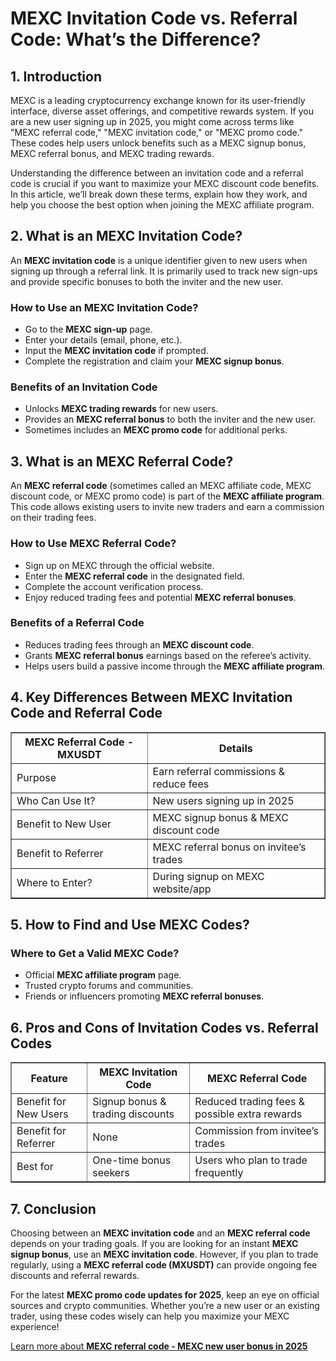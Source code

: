 <h1>MEXC Invitation Code vs. Referral Code: What’s the Difference?</h1>
<h2>1. Introduction</h2>
<p>MEXC is a leading cryptocurrency exchange known for its user-friendly interface, diverse asset offerings, and competitive rewards system. If you are a new user signing up in 2025, you might come across terms like "MEXC referral code," "MEXC invitation code," or "MEXC promo code." These codes help users unlock benefits such as a MEXC signup bonus, MEXC referral bonus, and MEXC trading rewards.</p>
<p>Understanding the difference between an invitation code and a referral code is crucial if you want to maximize your MEXC discount code benefits. In this article, we’ll break down these terms, explain how they work, and help you choose the best option when joining the MEXC affiliate program.</p>

<h2>2. What is an MEXC Invitation Code?</h2>
<p>An <strong>MEXC invitation code</strong> is a unique identifier given to new users when signing up through a referral link. It is primarily used to track new sign-ups and provide specific bonuses to both the inviter and the new user.</p>

<h3>How to Use an MEXC Invitation Code?</h3>
<ul>
    <li>Go to the <strong>MEXC sign-up</strong> page.</li>
    <li>Enter your details (email, phone, etc.).</li>
    <li>Input the <strong>MEXC invitation code</strong> if prompted.</li>
    <li>Complete the registration and claim your <strong>MEXC signup bonus</strong>.</li>
</ul>

<h3>Benefits of an Invitation Code</h3>
<ul>
    <li>Unlocks <strong>MEXC trading rewards</strong> for new users.</li>
    <li>Provides an <strong>MEXC referral bonus</strong> to both the inviter and the new user.</li>
    <li>Sometimes includes an <strong>MEXC promo code</strong> for additional perks.</li>
</ul>

<h2>3. What is an MEXC Referral Code?</h2>
<p>An <strong>MEXC referral code</strong> (sometimes called an MEXC affiliate code, MEXC discount code, or MEXC promo code) is part of the <strong>MEXC affiliate program</strong>. This code allows existing users to invite new traders and earn a commission on their trading fees.</p>

<h3>How to Use MEXC Referral Code?</h3>
<ul>
    <li>Sign up on MEXC through the official website.</li>
    <li>Enter the <strong>MEXC referral code</strong> in the designated field.</li>
    <li>Complete the account verification process.</li>
    <li>Enjoy reduced trading fees and potential <strong>MEXC referral bonuses</strong>.</li>
</ul>

<h3>Benefits of a Referral Code</h3>
<ul>
    <li>Reduces trading fees through an <strong>MEXC discount code</strong>.</li>
    <li>Grants <strong>MEXC referral bonus</strong> earnings based on the referee’s activity.</li>
    <li>Helps users build a passive income through the <strong>MEXC affiliate program</strong>.</li>
</ul>

<h2>4. Key Differences Between MEXC Invitation Code and Referral Code</h2>
<table border="1">
    <tr>
        <th>MEXC Referral Code - MXUSDT</th>
        <th>Details</th>
    </tr>
    <tr>
        <td>Purpose</td>
        <td>Earn referral commissions & reduce fees</td>
    </tr>
    <tr>
        <td>Who Can Use It?</td>
        <td>New users signing up in 2025</td>
    </tr>
    <tr>
        <td>Benefit to New User</td>
        <td>MEXC signup bonus & MEXC discount code</td>
    </tr>
    <tr>
        <td>Benefit to Referrer</td>
        <td>MEXC referral bonus on invitee’s trades</td>
    </tr>
    <tr>
        <td>Where to Enter?</td>
        <td>During signup on MEXC website/app</td>
    </tr>
</table>

<h2>5. How to Find and Use MEXC Codes?</h2>
<h3>Where to Get a Valid MEXC Code?</h3>
<ul>
    <li>Official <strong>MEXC affiliate program</strong> page.</li>
    <li>Trusted crypto forums and communities.</li>
    <li>Friends or influencers promoting <strong>MEXC referral bonuses</strong>.</li>
</ul>

<h2>6. Pros and Cons of Invitation Codes vs. Referral Codes</h2>
<table border="1">
    <tr>
        <th>Feature</th>
        <th>MEXC Invitation Code</th>
        <th>MEXC Referral Code</th>
    </tr>
    <tr>
        <td>Benefit for New Users</td>
        <td>Signup bonus & trading discounts</td>
        <td>Reduced trading fees & possible extra rewards</td>
    </tr>
    <tr>
        <td>Benefit for Referrer</td>
        <td>None</td>
        <td>Commission from invitee’s trades</td>
    </tr>
    <tr>
        <td>Best for</td>
        <td>One-time bonus seekers</td>
        <td>Users who plan to trade frequently</td>
    </tr>
</table>

<h2>7. Conclusion</h2>
<p>Choosing between an <strong>MEXC invitation code</strong> and an <strong>MEXC referral code</strong> depends on your trading goals. If you are looking for an instant <strong>MEXC signup bonus</strong>, use an <strong>MEXC invitation code</strong>. However, if you plan to trade regularly, using a <strong>MEXC referral code (MXUSDT)</strong> can provide ongoing fee discounts and referral rewards.</p>
<p>For the latest <strong>MEXC promo code updates for 2025</strong>, keep an eye on official sources and crypto communities. Whether you’re a new user or an existing trader, using these codes wisely can help you maximize your MEXC experience!</p>

<a href="https://github.com/Mexcreferral/mexc-referral-code" class="signup-link" target="_blank">
        Learn more about <strong>MEXC referral code - MEXC new user bonus in 2025</strong>
        <i class="fas fa-user-plus"></i>
    </a>
